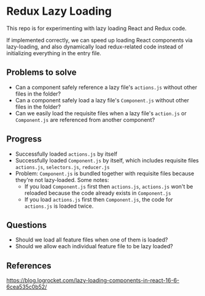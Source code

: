 # Redux Lazy Loading

This repo is for experimenting with lazy loading React and Redux code.

If implemented correctly, we can speed up loading React components via lazy-loading, and also dynamically load redux-related code instead of initializing everything in the entry file.

## Problems to solve

* Can a component safely reference a lazy file's `actions.js` without other files in the folder?
* Can a component safely load a lazy file's `Component.js` without other files in the folder?
* Can we easily load the requisite files when a lazy file's `action.js` or `Component.js` are referenced from another component?

## Progress

* Successfully loaded `actions.js` by itself
* Successfully loaded `Component.js` by itself, which includes requisite files `actions.js`, `selectors.js`, `reducer.js`
* Problem: `Component.js` is bundled together with requisite files because they're not lazy-loaded. Some notes:
  * If you load `Component.js` first then `actions.js`, `actions.js` won't be reloaded because the code already exists in `Component.js`
  * If you load `actions.js` first then `Component.js`, the code for `actions.js` is loaded twice.

## Questions

* Should we load all feature files when one of them is loaded?
* Should we allow each individual feature file to be lazy loaded?

## References

https://blog.logrocket.com/lazy-loading-components-in-react-16-6-6cea535c0b52/
